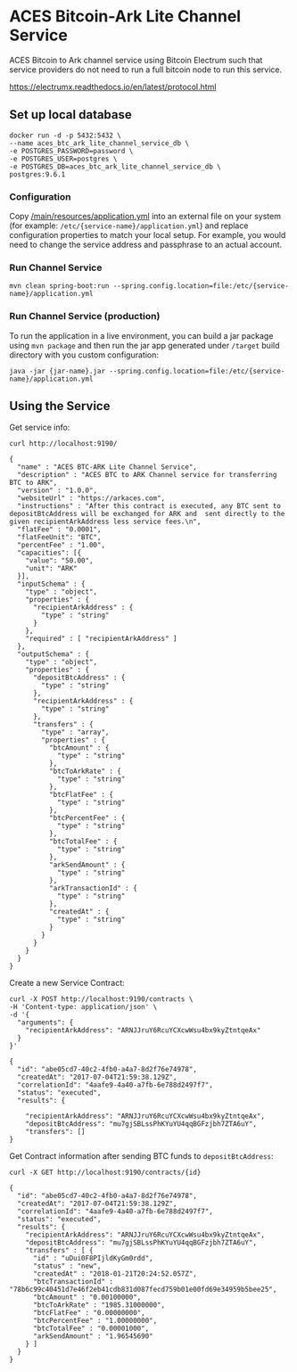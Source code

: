 # ACES Bitcoin-Ark Lite Channel Service

ACES Bitcoin to Ark channel service using Bitcoin Electrum such that service providers
do not need to run a full bitcoin node to run this service.

https://electrumx.readthedocs.io/en/latest/protocol.html

## Set up local database

```
docker run -d -p 5432:5432 \
--name aces_btc_ark_lite_channel_service_db \
-e POSTGRES_PASSWORD=password \
-e POSTGRES_USER=postgres \
-e POSTGRES_DB=aces_btc_ark_lite_channel_service_db \
postgres:9.6.1
```


### Configuration

Copy [/main/resources/application.yml](main/resources/application.yml) into an external file on your system
(for example: `/etc/{service-name}/application.yml`) and replace configuration properties to match your
local setup. For example, you would need to change the service address and passphrase to an actual account.


### Run Channel Service

```
mvn clean spring-boot:run --spring.config.location=file:/etc/{service-name}/application.yml
```

### Run Channel Service (production)


To run the application in a live environment, you can build a jar package using `mvn package` and then
run the jar app generated under `/target` build directory with you custom configuration:

```
java -jar {jar-name}.jar --spring.config.location=file:/etc/{service-name}/application.yml
```


## Using the Service

Get service info:

```
curl http://localhost:9190/
```
```
{
  "name" : "ACES BTC-ARK Lite Channel Service",
  "description" : "ACES BTC to ARK Channel service for transferring BTC to ARK",
  "version" : "1.0.0",
  "websiteUrl" : "https://arkaces.com",
  "instructions" : "After this contract is executed, any BTC sent to depositBtcAddress will be exchanged for ARK and  sent directly to the given recipientArkAddress less service fees.\n",
  "flatFee" : "0.0001",
  "flatFeeUnit": "BTC",
  "percentFee" : "1.00",
  "capacities": [{
    "value": "50.00",
    "unit": "ARK"
  }],
  "inputSchema" : {
    "type" : "object",
    "properties" : {
      "recipientArkAddress" : {
        "type" : "string"
      }
    },
    "required" : [ "recipientArkAddress" ]
  },
  "outputSchema" : {
    "type" : "object",
    "properties" : {
      "depositBtcAddress" : {
        "type" : "string"
      },
      "recipientArkAddress" : {
        "type" : "string"
      },
      "transfers" : {
        "type" : "array",
        "properties" : {
          "btcAmount" : {
            "type" : "string"
          },
          "btcToArkRate" : {
            "type" : "string"
          },
          "btcFlatFee" : {
            "type" : "string"
          },
          "btcPercentFee" : {
            "type" : "string"
          },
          "btcTotalFee" : {
            "type" : "string"
          },
          "arkSendAmount" : {
            "type" : "string"
          },
          "arkTransactionId" : {
            "type" : "string"
          },
          "createdAt" : {
            "type" : "string"
          }
        }
      }
    }
  }
}
```

Create a new Service Contract:

```
curl -X POST http://localhost:9190/contracts \
-H 'Content-type: application/json' \
-d '{
  "arguments": {
    "recipientArkAddress": "ARNJJruY6RcuYCXcwWsu4bx9kyZtntqeAx"
  }
}' 
```

```
{
  "id": "abe05cd7-40c2-4fb0-a4a7-8d2f76e74978",
  "createdAt": "2017-07-04T21:59:38.129Z",
  "correlationId": "4aafe9-4a40-a7fb-6e788d2497f7",
  "status": "executed",
  "results": {
  
    "recipientArkAddress": "ARNJJruY6RcuYCXcwWsu4bx9kyZtntqeAx",
    "depositBtcAddress": "mu7gjSBLssPhKYuYU4qqBGFzjbh7ZTA6uY",
    "transfers": []
}
```

Get Contract information after sending BTC funds to `depositBtcAddress`:

```
curl -X GET http://localhost:9190/contracts/{id}
```

```
{
  "id": "abe05cd7-40c2-4fb0-a4a7-8d2f76e74978",
  "createdAt": "2017-07-04T21:59:38.129Z",
  "correlationId": "4aafe9-4a40-a7fb-6e788d2497f7",
  "status": "executed",
  "results": {
    "recipientArkAddress": "ARNJJruY6RcuYCXcwWsu4bx9kyZtntqeAx",
    "depositBtcAddress": "mu7gjSBLssPhKYuYU4qqBGFzjbh7ZTA6uY",
    "transfers" : [ {
      "id" : "uDui0F8PIjldKyGm0rdd",
      "status" : "new",
      "createdAt" : "2018-01-21T20:24:52.057Z",
      "btcTransactionId" : "78b6c99c40451d7e46f2eb41cdb831d087fecd759b01e00fd69e34959b5bee25",
      "btcAmount" : "0.00100000",
      "btcToArkRate" : "1985.31000000",
      "btcFlatFee" : "0.00000000",
      "btcPercentFee" : "1.00000000",
      "btcTotalFee" : "0.00001000",
      "arkSendAmount" : "1.96545690"
    } ]
  }
}
```
